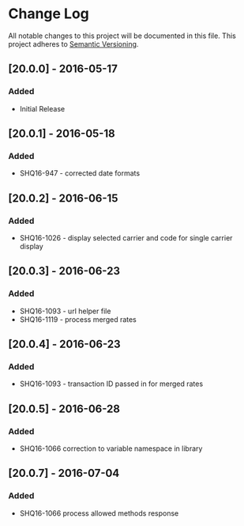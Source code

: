 # Change Log
All notable changes to this project will be documented in this file.
This project adheres to [Semantic Versioning](http://semver.org/).

## [20.0.0] - 2016-05-17
### Added
- Initial Release

## [20.0.1] - 2016-05-18
### Added
- SHQ16-947 - corrected date formats

## [20.0.2] - 2016-06-15
### Added
- SHQ16-1026 - display selected carrier and code for single carrier display

## [20.0.3] - 2016-06-23
### Added
- SHQ16-1093 - url helper file
- SHQ16-1119 - process merged rates

## [20.0.4] - 2016-06-23
### Added
- SHQ16-1093 - transaction ID passed in for merged rates

## [20.0.5] - 2016-06-28
### Added
- SHQ16-1066 correction to variable namespace in library

## [20.0.7] - 2016-07-04
### Added
- SHQ16-1066 process allowed methods response
